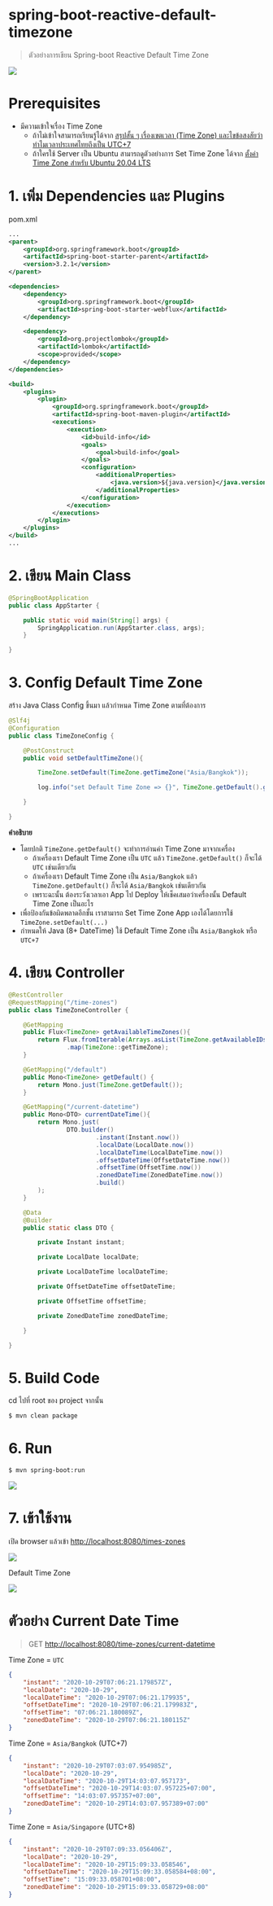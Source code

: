 # spring-boot-reactive-default-timezone

> ตัวอย่างการเขียน Spring-boot Reactive Default Time Zone 

![](./zone-clock-analog-photo-gallery.png)

# Prerequisites

- มีความเข้าใจเรื่อง Time Zone 
   - ถ้าไม่เข้าใจสามารถเรียนรู้ได้จาก [สรุปสั้น ๆ เรื่องเขตเวลา (Time Zone) และไขข้อสงสัยว่าทำไมเวลาประเทศไทยถึงเป็น UTC+7](https://www.jittagornp.me/blog/short-summary-of-time-zone/)
   - ถ้าใครใช้ Server เป็น Ubuntu สามารถดูตัวอย่างการ Set Time Zone ได้จาก [ตั้งค่า Time Zone สำหรับ Ubuntu 20.04 LTS](https://www.jittagornp.me/blog/set-timezone-for-ubuntu20.04/)

# 1. เพิ่ม Dependencies และ Plugins 

pom.xml 
``` xml
...
<parent>
    <groupId>org.springframework.boot</groupId>
    <artifactId>spring-boot-starter-parent</artifactId>
    <version>3.2.1</version>
</parent>

<dependencies>
    <dependency>
        <groupId>org.springframework.boot</groupId>
        <artifactId>spring-boot-starter-webflux</artifactId>
    </dependency>

    <dependency>
        <groupId>org.projectlombok</groupId>
        <artifactId>lombok</artifactId>
        <scope>provided</scope>
    </dependency>
</dependencies>

<build>
    <plugins>
        <plugin>
            <groupId>org.springframework.boot</groupId>
            <artifactId>spring-boot-maven-plugin</artifactId>
            <executions>        
                <execution>            
                    <id>build-info</id>            
                    <goals>                
                        <goal>build-info</goal>            
                    </goals>        
                    <configuration>                
                        <additionalProperties>                    
                            <java.version>${java.version}</java.version>                                   
                        </additionalProperties>            
                    </configuration>        
                </execution>    
            </executions>
        </plugin>
    </plugins>
</build>
...
```

# 2. เขียน Main Class 

``` java
@SpringBootApplication
public class AppStarter {

    public static void main(String[] args) {
        SpringApplication.run(AppStarter.class, args);
    }

}
```

# 3. Config Default Time Zone

สร้าง Java Class Config ขึ้นมา แล้วกำหนด Time Zone ตามที่ต้องการ

```java
@Slf4j
@Configuration
public class TimeZoneConfig {

    @PostConstruct
    public void setDefaultTimeZone(){

        TimeZone.setDefault(TimeZone.getTimeZone("Asia/Bangkok"));

        log.info("set Default Time Zone => {}", TimeZone.getDefault().getID());

    }

}
```

**คำอธิบาย**

- โดยปกติ `TimeZone.getDefault()` จะทำการอ่านค่า Time Zone มาจากเครื่อง 
  - ถ้าเครื่องเรา Default Time Zone เป็น `UTC` แล้ว `TimeZone.getDefault()` ก็จะได้ `UTC` เช่นเดียวกัน 
  - ถ้าเครื่องเรา Default Time Zone เป็น `Asia/Bangkok` แล้ว `TimeZone.getDefault()` ก็จะได้ `Asia/Bangkok` เช่นเดียวกัน   
  - เพราะฉะนั้น ต้องระวังเวลาเอา App ไป Deploy ให้เช็คเสมอว่าเครื่องนั้น Default Time Zone เป็นอะไร 
- เพื่อป้องกันข้อผิดพลาดอีกชั้น เราสามารถ Set Time Zone App เองได้โดยการใช้ `TimeZone.setDefault(...)`
- กำหนดให้ Java (8+ DateTime) ใช้ Default Time Zone เป็น `Asia/Bangkok`  หรือ `UTC+7`

# 4. เขียน Controller
``` java
@RestController
@RequestMapping("/time-zones")
public class TimeZoneController {

    @GetMapping
    public Flux<TimeZone> getAvailableTimeZones(){
        return Flux.fromIterable(Arrays.asList(TimeZone.getAvailableIDs()))
                .map(TimeZone::getTimeZone);
    }

    @GetMapping("/default")
    public Mono<TimeZone> getDefault() {
        return Mono.just(TimeZone.getDefault());
    }

    @GetMapping("/current-datetime")
    public Mono<DTO> currentDateTime(){
        return Mono.just(
                DTO.builder()
                        .instant(Instant.now())
                        .localDate(LocalDate.now())
                        .localDateTime(LocalDateTime.now())
                        .offsetDateTime(OffsetDateTime.now())
                        .offsetTime(OffsetTime.now())
                        .zonedDateTime(ZonedDateTime.now())
                        .build()
        );
    }

    @Data
    @Builder
    public static class DTO {

        private Instant instant;

        private LocalDate localDate;

        private LocalDateTime localDateTime;

        private OffsetDateTime offsetDateTime;

        private OffsetTime offsetTime;

        private ZonedDateTime zonedDateTime;

    }

}
```

# 5. Build Code
cd ไปที่ root ของ project จากนั้น  
``` sh
$ mvn clean package
```

# 6. Run 
``` sh 
$ mvn spring-boot:run
```

![](./console.png)

# 7. เข้าใช้งาน

เปิด browser แล้วเข้า [http://localhost:8080/times-zones](http://localhost:8080/times-zones)

![](./available-timezones.png)

Default Time Zone

![](./default-timezone.png)


# ตัวอย่าง Current Date Time

> GET [http://localhost:8080/time-zones/current-datetime](http://localhost:8080/time-zones/current-datetime)

Time Zone = `UTC`

```json
{
    "instant": "2020-10-29T07:06:21.179857Z",
    "localDate": "2020-10-29",
    "localDateTime": "2020-10-29T07:06:21.179935",
    "offsetDateTime": "2020-10-29T07:06:21.179983Z",
    "offsetTime": "07:06:21.180089Z",
    "zonedDateTime": "2020-10-29T07:06:21.180115Z"
}
```

Time Zone = `Asia/Bangkok` (UTC+7)

```json
{
    "instant": "2020-10-29T07:03:07.954985Z",
    "localDate": "2020-10-29",
    "localDateTime": "2020-10-29T14:03:07.957173",
    "offsetDateTime": "2020-10-29T14:03:07.957225+07:00",
    "offsetTime": "14:03:07.957357+07:00",
    "zonedDateTime": "2020-10-29T14:03:07.957389+07:00"
}
```

Time Zone = `Asia/Singapore` (UTC+8)

```json
{
    "instant": "2020-10-29T07:09:33.056406Z",
    "localDate": "2020-10-29",
    "localDateTime": "2020-10-29T15:09:33.058546",
    "offsetDateTime": "2020-10-29T15:09:33.058584+08:00",
    "offsetTime": "15:09:33.058701+08:00",
    "zonedDateTime": "2020-10-29T15:09:33.058729+08:00"
}
```